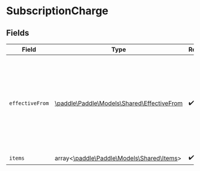 # SubscriptionCharge


## Fields

| Field                                                                                                                               | Type                                                                                                                                | Required                                                                                                                            | Description                                                                                                                         |
| ----------------------------------------------------------------------------------------------------------------------------------- | ----------------------------------------------------------------------------------------------------------------------------------- | ----------------------------------------------------------------------------------------------------------------------------------- | ----------------------------------------------------------------------------------------------------------------------------------- |
| `effectiveFrom`                                                                                                                     | [\paddle\Paddle\Models\Shared\EffectiveFrom](../../models/shared/EffectiveFrom.md)                                                  | :heavy_check_mark:                                                                                                                  | When this scheduled change should take effect from. `immediately` is only allowed when canceling or resuming a paused subscription. |
| `items`                                                                                                                             | array<[\paddle\Paddle\Models\Shared\Items](../../models/shared/Items.md)>                                                           | :heavy_check_mark:                                                                                                                  | N/A                                                                                                                                 |